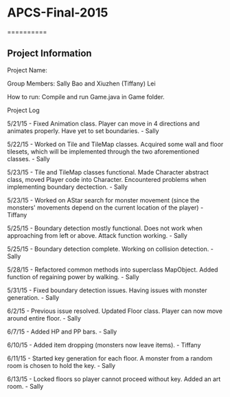 # APCS-Final-2015
==========

Project Information
----------

Project Name: 

Group Members: Sally Bao and Xiuzhen (Tiffany) Lei

How to run: Compile and run Game.java in Game folder.

Project Log

5/21/15 - Fixed Animation class. Player can move in 4 directions and animates properly. Have yet to set boundaries. - Sally 

5/22/15 - Worked on Tile and TileMap classes. Acquired some wall and floor tilesets, which will be implemented through the two aforementioned classes. - Sally 

5/23/15 - Tile and TileMap classes functional. Made Character abstract class, moved Player code into Character. Encountered problems when implementing boundary dectection. - Sally 
 
5/23/15 - Worked on AStar search for monster movement (since the monsters' movements depend on the current location of the player) - Tiffany

5/25/15 - Boundary detection mostly functional. Does not work when approaching from left or above. Attack function working. - Sally

5/25/15 - Boundary detection complete. Working on collision detection. - Sally

5/28/15 - Refactored common methods into superclass MapObject. Added function of regaining power by walking. - Sally

5/31/15 - Fixed boundary detection issues. Having issues with monster generation. - Sally

6/2/15 - Previous issue resolved. Updated Floor class. Player can now move around entire floor. - Sally

6/7/15 - Added HP and PP bars. - Sally

6/10/15 - Added item dropping (monsters now leave items). - Tiffany

6/11/15 - Started key generation for each floor. A monster from a random room is chosen to hold the key. - Sally

6/13/15 - Locked floors so player cannot proceed without key. Added an art room. - Sally

